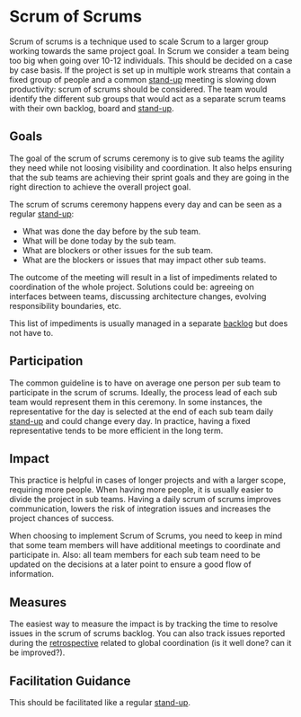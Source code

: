 # Scrum of Scrums

Scrum of scrums is a technique used to scale Scrum to a larger group working towards the same project goal. In Scrum we consider a team being too big when going over 10-12 individuals. This should be decided on a case by case basis. If the project is set up in multiple work streams that contain a fixed group of people and a common [stand-up](../stand-ups/readme.md) meeting is slowing down productivity: scrum of scrums should be considered. The team would identify the different sub groups that would act as a separate scrum teams with their own backlog, board and [stand-up](../stand-ups/readme.md).

## Goals

The goal of the scrum of scrums ceremony is to give sub teams the agility they need while not loosing visibility and coordination. It also helps ensuring that the sub teams are achieving their sprint goals and they are going in the right direction to achieve the overall project goal.

The scrum of scrums ceremony happens every day and can be seen as a regular [stand-up](../stand-ups/readme.md):

- What was done the day before by the sub team.
- What will be done today by the sub team.
- What are blockers or other issues for the sub team.
- What are the blockers or issues that may impact other sub teams.

The outcome of the meeting will result in a list of impediments related to coordination of the whole project. Solutions could be: agreeing on interfaces between teams, discussing architecture changes, evolving responsibility boundaries, etc.

This list of impediments is usually managed in a separate [backlog](../backlog-management/readme.md) but does not have to.

## Participation

The common guideline is to have on average one person per sub team to participate in the scrum of scrums. Ideally, the process lead of each sub team would represent them in this ceremony. In some instances, the representative for the day is selected at the end of each sub team daily [stand-up](../stand-ups/readme.md) and could change every day. In practice, having a fixed representative tends to be more efficient in the long term.

## Impact

This practice is helpful in cases of longer projects and with a larger scope, requiring more people. When having more people, it is usually easier to divide the project in sub teams. Having a daily scrum of scrums improves communication, lowers the risk of integration issues and increases the project chances of success.

When choosing to implement Scrum of Scrums, you need to keep in mind that some team members will have additional meetings to coordinate and participate in. Also: all team members for each sub team need to be updated on the decisions at a later point to ensure a good flow of information.

## Measures

The easiest way to measure the impact is by tracking the time to resolve issues in the scrum of scrums backlog. You can also track issues reported during the [retrospective](../retrospectives/readme.md) related to global coordination (is it well done? can it be improved?).

## Facilitation Guidance

This should be facilitated like a regular [stand-up](../stand-ups/readme.md).
